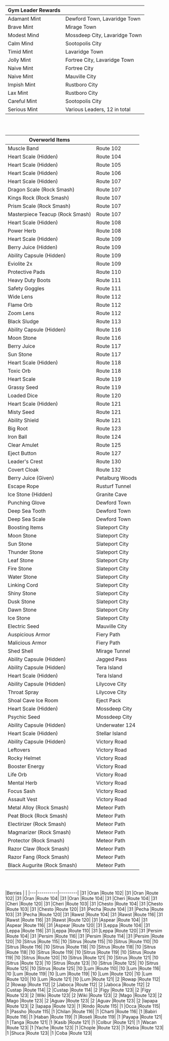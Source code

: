 ###
|Gym Leader Rewards||
|-------------|-------------------------------|
|Adamant Mint | Dewford Town, Lavaridge Town  |
|Brave Mint   | Mirage Town                   |
|Modest Mind  | Mossdeep City, Lavaridge Town |
|Calm Mind    | Sootopolis City               |
|Timid Mint   | Lavaridge Town                |
|Jolly Mint   | Fortree City, Lavaridge Town  |
|Naive Mint   | Fortree City                  |
|Naive Mint   | Mauville City                 |
|Impish Mint  | Rustboro City                 |
|Lax Mint     | Rustboro City                 |
|Careful Mint | Sootopolis City               |
|Serious Mint | Various Leaders, 12 in total  |

<br/><br/>

|Overworld Items                 |               |
|------------------------|-----------------------|
|Muscle Band             |Route 102              |
|Heart Scale (Hidden)    |Route 104              |
|Heart Scale (Hidden)    |Route 105              |
|Heart Scale (Hidden)    |Route 106              |
|Heart Scale (Hidden)    |Route 107              |
|Dragon Scale (Rock Smash)|Route 107             |
|Kings Rock (Rock Smash)  |Route 107             |
|Prism Scale (Rock Smash) |Route 107             |
|Masterpiece Teacup (Rock Smash) |Route 107      |
|Heart Scale (Hidden)    |Route 108              |
|Power Herb              |Route 108              |
|Heart Scale (Hidden)    |Route 109              |
|Berry Juice (Hidden)    |Route 109              |
|Ability Capsule (Hidden)|Route 109              |
|Eviolite 2x             |Route 109              |
|Protective Pads         |Route 110              |
|Heavy Duty Boots        |Route 111              |
|Safety Goggles          |Route 111              |
|Wide Lens               |Route 112              |
|Flame Orb               |Route 112              |
|Zoom Lens               |Route 112              |
|Black Sludge            |Route 113              |
|Ability Capsule (Hidden)|Route 116              |
|Moon Stone              |Route 116              |
|Berry Juice             |Route 117              |
|Sun Stone               |Route 117              |
|Heart Scale (Hidden)    |Route 118              |
|Toxic Orb               |Route 118              |
|Heart Scale             |Route 119              |
|Grassy Seed             |Route 119              |
|Loaded Dice             |Route 120              |
|Heart Scale (Hidden)    |Route 121              |
|Misty Seed              |Route 121              |
|Ability Shield          |Route 121              |
|Big Root                |Route 123              |
|Iron Ball               |Route 124              |
|Clear Amulet            |Route 125              |
|Eject Button            |Route 127              |
|Leader's Crest          |Route 130              |
|Covert Cloak            |Route 132              |
|Berry Juice (Given)     |Petalburg Woods        |
|Escape Rope             |Rusturf Tunnel         |
|Ice Stone (Hidden)      |Granite Cave           |
|Punching Glove          |Dewford Town           |
|Deep Sea Tooth          |Dewford Town           |
|Deep Sea Scale          |Dewford Town           |
|Boosting Items          |Slateport City         |
|Moon Stone              |Slateport City         |
|Sun Stone               |Slateport City         |
|Thunder Stone           |Slateport City         |
|Leaf Stone              |Slateport City         |
|Fire Stone              |Slateport City         |
|Water Stone             |Slateport City         |
|Linking Cord            |Slateport City         |
|Shiny Stone             |Slateport City         |
|Dusk Stone              |Slateport City         |
|Dawn Stone              |Slateport City         |
|Ice Stone               |Slateport City         |
|Electric Seed           |Mauville City          |
|Auspicious Armor        |Fiery Path             |
|Malicious Armor         |Fiery Path             |
|Shed Shell              |Mirage Tunnel          |
|Ability Capsule (Hidden)|Jagged Pass            |
|Ability Capsule (Hidden)|Tera Island            |
|Heart Scale (Hidden)    |Tera Island            |
|Ability Capsule (Hidden)|Lilycove City          |
|Throat Spray            |Lilycove City          |
|Shoal Cave Ice Room     |Eject Pack             |
|Heart Scale (Hidden)    |Mossdeep City          |
|Psychic Seed            |Mossdeep City          |
|Ability Capsule (Hidden)|Underwater 124         |
|Heart Scale (Hidden)    |Stellar Island         |
|Ability Capsule (Hidden)|Victory Road           |
|Leftovers               |Victory Road           |
|Rocky Helmet            |Victory Road           |
|Booster Energy          |Victory Road           |
|Life Orb                |Victory Road           |
|Mental Herb             |Victory Road           |
|Focus Sash              |Victory Road           |
|Assault Vest            |Victory Road           |
|Metal Alloy (Rock Smash)|Meteor Path            |
|Peat Block (Rock Smash) |Meteor Path            |
|Electirizer (Rock Smash)|Meteor Path            |
|Magmarizer (Rock Smash) |Meteor Path            |
|Protector (Rock Smash)  |Meteor Path            |
|Razor Claw (Rock Smash) |Meteor Path            |
|Razor Fang (Rock Smash) |Meteor Path            |
|Black Augurite (Rock Smash)|Meteor Path         |

<br/><br/>

|Berries       |         |
|---|----------|---------|
|31 |Oran      |Route 102|
|31 |Oran      |Route 102|
|31 |Oran      |Route 104|
|31 |Oran      |Route 104|
|31 |Cheri     |Route 104|
|31 |Cheri     |Route 120|
|31 |Cheri     |Route 103|
|31 |Chesto    |Route 104|
|31 |Chesto    |Route 103|
|31 |Chesto    |Route 120|
|31 |Pecha     |Route 104|
|31 |Pecha     |Route 103|
|31 |Pecha     |Route 120|
|31 |Rawst     |Route 104|
|31 |Rawst     |Route 116|
|31 |Rawst     |Route 116|
|31 |Rawst     |Route 120|
|31 |Aspear    |Route 104|
|31 |Aspear    |Route 116|
|31 |Aspear    |Route 120|
|31 |Leppa     |Route 104|
|31 |Leppa     |Route 116|
|31 |Leppa     |Route 110|
|31 |Leppa     |Route 120|
|31 |Persim    |Route 104|
|31 |Persim    |Route 116|
|31 |Persim    |Route 114|
|31 |Persim    |Route 120|
|10 |Sitrus    |Route 115|
|10 |Sitrus    |Route 115|
|10 |Sitrus    |Route 110|
|10 |Sitrus    |Route 116|
|10 |Sitrus    |Route 118|
|10 |Sitrus    |Route 118|
|10 |Sitrus    |Route 118|
|10 |Sitrus    |Route 119|
|10 |Sitrus    |Route 119|
|10 |Sitrus    |Route 119|
|10 |Sitrus    |Route 120|
|10 |Sitrus    |Route 121|
|10 |Sitrus    |Route 121|
|10 |Sitrus    |Route 123|
|10 |Sitrus    |Route 123|
|10 |Sitrus    |Route 125|
|10 |Sitrus    |Route 125|
|10 |Sitrus    |Route 125|
|10 |Lum       |Route 110|
|10 |Lum       |Route 116|
|10 |Lum       |Route 119|
|10 |Lum       |Route 119|
|10 |Lum       |Route 120|
|10 |Lum       |Route 120|
|10 |Lum       |Route 121|
|10 |Lum       |Route 121|
|2  |Rowap     |Route 112|
|2  |Rowap     |Route 112|
|2  |Jaboca    |Route 112|
|2  |Jaboca    |Route 112|
|2  |Custap    |Route 114|
|2  |Custap    |Route 114|
|2  |Figy      |Route 123|
|2  |Figy      |Route 123|
|2  |Wiki      |Route 123|
|2  |Wiki      |Route 123|
|2  |Mago      |Route 123|
|2  |Mago      |Route 123|
|2  |Aguav     |Route 123|
|2  |Aguav     |Route 123|
|2  |Iapapa    |Route 123|
|2  |Iapapa    |Route 123|
|1  |Rindo     |Route 115|
|1  |Occa      |Route 115|
|1  |Passho    |Route 115|
|1  |Chilan    |Route 116|
|1  |Charti    |Route 116|
|1  |Babiri    |Route 116|
|1  |Haban     |Route 119|
|1  |Roseli    |Route 119|
|1  |Payapa    |Route 121|
|1  |Tanga     |Route 121|
|1  |Kasib     |Route 121|
|1  |Colbur    |Route 121|
|1  |Wacan     |Route 123|
|1  |Yache     |Route 123|
|1  |Chople    |Route 123|
|1  |Kebia     |Route 123|
|1  |Shuca     |Route 123|
|1  |Coba      |Route 123|
